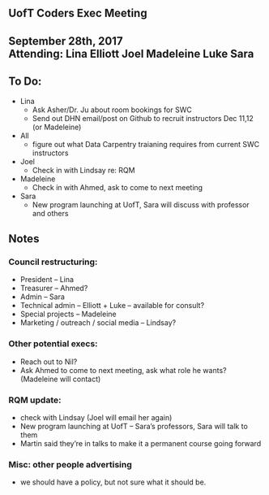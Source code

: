 ## UofT Coders Exec Meeting
September 28th, 2017  
Attending: Lina Elliott Joel Madeleine Luke Sara
------

## To Do:
- Lina
    - Ask Asher/Dr. Ju about room bookings for SWC
    - Send out DHN email/post on Github to recruit instructors Dec 11,12 (or Madeleine)
- All
    - figure out what Data Carpentry traianing requires from current SWC instructors
- Joel
    - Check in with Lindsay re: RQM
- Madeleine
    - Check in with Ahmed, ask to come to next meeting
- Sara
    - New program launching at UofT, Sara will discuss with professor and others

## Notes
### Council restructuring:
- President – Lina
- Treasurer – Ahmed?
- Admin – Sara
- Technical admin – Elliott + Luke – available for consult?
- Special projects – Madeleine
- Marketing / outreach / social media – Lindsay?

### Other potential execs:
- Reach out to Nil?
- Ask Ahmed to come to next meeting, ask what role he wants? (Madeleine will contact)



### RQM update:
- check with Lindsay (Joel will email her again)
- New program launching at UofT – Sara’s professors, Sara will talk to them
- Martin said they’re in talks to make it a permanent course going forward

### Misc: other people advertising
- we should have a policy, but not sure what it should be.


